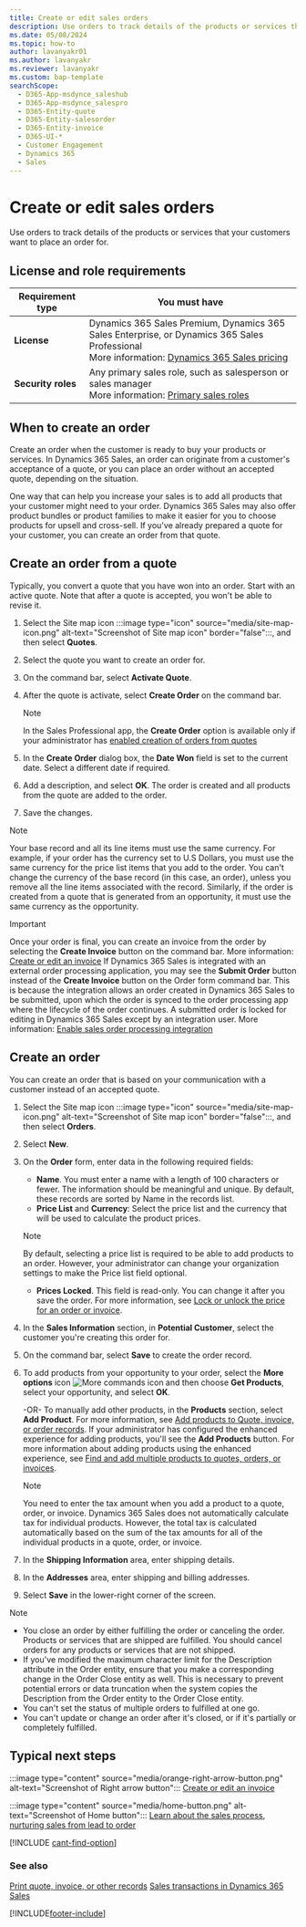```yaml
---
title: Create or edit sales orders
description: Use orders to track details of the products or services that your customers want to place an order for.
ms.date: 05/08/2024
ms.topic: how-to
author: lavanyakr01
ms.author: lavanyakr
ms.reviewer: lavanyakr
ms.custom: bap-template
searchScope: 
  - D365-App-msdynce_saleshub
  - D365-App-msdynce_salespro
  - D365-Entity-quote
  - D365-Entity-salesorder
  - D365-Entity-invoice
  - D365-UI-*
  - Customer Engagement
  - Dynamics 365
  - Sales
---
```

# Create or edit sales orders

Use orders to track details of the products or services that your customers want to place an order for.

## License and role requirements

| Requirement type | You must have |
|------------------|---------------|
| **License** | Dynamics 365 Sales Premium, Dynamics 365 Sales Enterprise, or Dynamics 365 Sales Professional <br> More information: [Dynamics 365 Sales pricing](https://dynamics.microsoft.com/sales/pricing/) |
| **Security roles** | Any primary sales role, such as salesperson or sales manager<br> More information: [Primary sales roles](security-roles-for-sales.md#primary-sales-roles)|

## When to create an order

Create an order when the customer is ready to buy your products or services. In Dynamics 365 Sales, an order can originate from a customer's acceptance of a quote, or you can place an order without an accepted quote, depending on the situation.

One way that can help you increase your sales is to add all products that your customer might need to your order. Dynamics 365 Sales may also offer product bundles or product families to make it easier for you to choose products for upsell and cross-sell. If you've already prepared a quote for your customer, you can create an order from that quote.

<a name="bkmk1"></a>

## Create an order from a quote

Typically, you convert a quote that you have won into an order. Start with an active quote. Note that after a quote is accepted, you won't be able to revise it.

1. Select the Site map icon :::image type="icon" source="media/site-map-icon.png" alt-text="Screenshot of Site map icon" border="false":::, and then select **Quotes**.

2. Select the quote you want to create an order for.
3. On the command bar, select **Activate Quote**.
4. After the quote is activate, select **Create Order** on the command bar.
    > [!NOTE]
    > In the Sales Professional app, the **Create Order** option is available only if your administrator has [enabled creation of orders from quotes](enable-creation-of-orders-from-quotes.md)
5. In the **Create Order** dialog box, the **Date Won** field is set to the current date. Select a different date if required.
6. Add a description, and select **OK**.
   The order is created and all products from the quote are added to the order.
7. Save the changes.

> [!NOTE]
> Your base record and all its line items must use the same currency. For example, if your order has the currency set to U.S Dollars, you must use the same currency for the price list items that you add to the order. You can't change the currency of the base record (in this case, an order), unless you remove all the line items associated with the record.
> Similarly, if the order is created from a quote that is generated from an opportunity, it must use the same currency as the opportunity.

> [!IMPORTANT]
> Once your order is final, you can create an invoice from the order by selecting the **Create Invoice** button on the command bar. More information: [Create or edit an invoice](create-edit-invoice-sales.md)
> If Dynamics 365 Sales is integrated with an external order processing application, you may see the **Submit Order** button instead of the **Create Invoice** button on the Order form command bar. This is because the integration allows an order created in Dynamics 365 Sales to be submitted, upon which the order is synced to the order processing app where the lifecycle of the order continues. A submitted order is locked for editing in Dynamics 365 Sales except by an integration user. More information: [Enable sales order processing integration](developer/enable-sales-order-processing-integration.md)

## Create an order

You can create an order that is based on your communication with a customer instead of an accepted quote.

1. Select the Site map icon :::image type="icon" source="media/site-map-icon.png" alt-text="Screenshot of Site map icon" border="false":::, and then select **Orders**.

2. Select **New**.
3. On the **Order** form, enter data in the following required fields:
   - **Name**. You must enter a name with a length of 100 characters or fewer. The information should be meaningful and unique. By default, these records are sorted by Name in the records list.
   - **Price List** and **Currency**: Select the price list and the currency that will be used to calculate the product prices.
    > [!NOTE]
    > By default, selecting a price list is required to be able to add products to an order. However, your administrator can change your organization settings to make the Price list field optional.
   - **Prices Locked**. This field is read-only. You can change it after you save the order. For more information, see [Lock or unlock the price for an order or invoice](lock-unlock-price-order-invoice.md).

4. In the **Sales Information** section, in **Potential Customer**, select the customer you're creating this order for.
  
5. On the command bar, select **Save** to create the order record.  
  
6. To add products from your opportunity to your order, select the **More options** icon ![More commands icon](media/more-commands-button.png "More commands icon") and then choose **Get Products**, select your opportunity, and select **OK**.  
  
    -OR-
    To manually add other products, in the **Products** section, select **Add Product**. For more information, see [Add products to Quote, invoice, or order records](add-product-quote-order-invoice.md). If your administrator has configured the enhanced experience for adding products, you'll see the **Add Products** button. For more information about adding products using the enhanced experience, see [Find and add multiple products to quotes, orders, or invoices](add-products-qoi-enhanced.md). 
   > [!NOTE]
   > You need to enter the tax amount when you add a product to a quote, order, or invoice. Dynamics 365 Sales does not automatically calculate tax for individual products. However, the total tax is calculated automatically based on the sum of the tax amounts for all of the individual products in a quote, order, or invoice.

7. In the **Shipping Information** area, enter shipping details.
8. In the **Addresses** area, enter shipping and billing addresses.
9. Select **Save** in the lower-right corner of the screen.

> [!NOTE]
>- You close an order by either fulfilling the order or canceling the order. Products or services that are shipped are fulfilled. You should cancel orders for any products or services that are not shipped.
>- If you've modified the maximum character limit for the Description attribute in the Order entity, ensure that you make a corresponding change in the Order Close entity as well. This is necessary to prevent potential errors or data truncation when the system copies the Description from the Order entity to the Order Close entity.
>- You can't set the status of multiple orders to fulfilled at one go.
>- You can't update or change an order after it's closed, or if it's partially or completely fulfilled.

<a name="bkmk3"></a>
## Typical next steps
:::image type="content" source="media/orange-right-arrow-button.png" alt-text="Screenshot of Right arrow button"::: [Create or edit an invoice](create-edit-invoice-sales.md)

:::image type="content" source="media/home-button.png" alt-text="Screenshot of Home button"::: [Learn about the sales process, nurturing sales from lead to order](nurture-sales-from-lead-order-sales.md)

[!INCLUDE [cant-find-option](../includes/cant-find-option.md)]

### See also

[Print quote, invoice, or other records](print-records.md)
[Sales transactions in Dynamics 365 Sales](sales-transactions.md)

[!INCLUDE[footer-include](../includes/footer-banner.md)]
